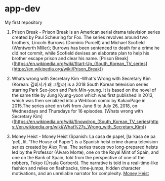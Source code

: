 # app-dev
My first repository

1. Prison Break
        - Prison Break is an American serial drama television series created by Paul Scheuring for Fox. The series revolves around two brothers, Lincoln Burrows (Dominic Purcell) and Michael Scofield (Wentworth Miller); Burrows has been sentenced to death for a crime he did not commit, while Scofield devises an elaborate plan to help his brother escape prison and clear his name.
          [Prison Break]([https://en.wikipedia.org/wiki/Start-Up_(South_Korean_TV_series](https://en.wikipedia.org/wiki/Prison_Break))



2. Whats wrong with Secretary Kim
        -What's Wrong with Secretary Kim (Korean: 김비서가 왜 그럴까) is a 2018 South Korean television series starring Park Seo-joon and Park Min-young. It is based on the novel of the same title by Jung Kyung-yoon which was first published in 2013, which was then serialized into a Webtoon comic by KakaoPage in 2015.The series aired on tvN from June 6 to July 26, 2018, on Wednesdays and Thursdays for 16 episodes.
          [Whats wrong with Secretary Kim]([https://en.wikipedia.org/wiki/Snowdrop_(South_Korean_TV_series(https://en.wikipedia.org/wiki/What%27s_Wrong_with_Secretary_Kim))



3. Money Heist
        - Money Heist (Spanish: La casa de papel, [la ˈkasa ðe paˈpel], lit. 'The House of Paper') is a Spanish heist crime drama television series created by Álex Pina. The series traces two long-prepared heists led by the Professor (Álvaro Morte), one on the Royal Mint of Spain, and one on the Bank of Spain, told from the perspective of one of the robbers, Tokyo (Úrsula Corberó). The narrative is told in a real-time-like fashion and relies on flashbacks, time-jumps, hidden character motivations, and an unreliable narrator for complexity.
          [Money Heist]([https://en.wikipedia.org/wiki/Itaewon_Class](https://en.wikipedia.org/wiki/Money_Heist))
